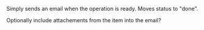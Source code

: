 Simply sends an email when the operation is ready. Moves status to "done".

Optionally include attachements from the item into the email?